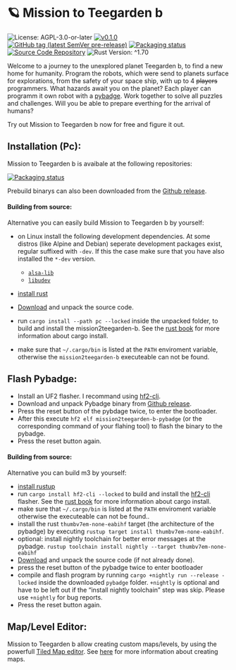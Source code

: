 # 🪐 Mission to Teegarden b

![License: AGPL-3.0-or-later](https://img.shields.io/badge/license-AGPL--3.0--or--later-blue)
[![v0.1.0](https://img.shields.io/badge/version-v0.1.0-orange)](https://github.com/LuckyTurtleDev/mission2teegarden-b/releases/v0.1.0)
[![GitHub tag (latest SemVer pre-release)](https://img.shields.io/github/v/tag/LuckyTurtleDev/mission2teegarden-b?label=latest&color=orange)](https://github.com/LuckyTurtleDev/mission2teegarden-b/releases/latest)
[![Packaging status](https://repology.org/badge/tiny-repos/mission2teegarden-b.svg)](https://repology.org/project/mission2teegarden-b/versions)
[![Source Code Repository](https://img.shields.io/badge/Code-On%20GitHub-blue?logo=GitHub)](https://github.com/LuckyTurtleDev/mission2teegarden-b)
![Rust Version: ^1.70](https://img.shields.io/badge/rustc-%5E1.70-orange.svg)

Welcome to a journey to the unexplored planet Teegarden b, to find a new home for humanity. Program the robots, which were send to planets surface for explorations, from the safety of your space ship, with up to 4 ~~players~~ programmers. What hazards await you on the planet? Each player can programm it own robot with a [pybadge][__link0]. Work together to solve all puzzles and challenges. Will you be able to prepare everthing for the arrival of humans?

Try out Mission to Teegarden b now for free and figure it out.


## Installation (Pc):

Mission to Teegarden b is avaibale at the following repositories:

[![Packaging status][__link1]][__link2]

Prebuild binarys can also been downloaded from the [Github release][__link3].


#### Building from source:

Alternative you can easily build Mission to Teegarden b  by yourself:

 - on Linux install the following development dependencies. At some distros (like Alpine and Debian) seperate development packages exist, regular suffixed with `-dev`. If this the case make sure that you have also installed the `*-dev` version.
	 - [`alsa-lib`][__link4]
	 - [`libudev`][__link5]
	
	
 - [install rust][__link6]
 - [Download][__link7] and unpack the source code.
 - run `cargo install --path pc --locked` inside the unpacked folder, to build and install the mission2teegarden-b. See the [rust book][__link8] for more information about cargo install.
 - make sure that `~/.cargo/bin` is listed at the `PATH` enviroment variable, otherwise the `mission2teegarden-b` executeable can not be found.


## Flash Pybadge:

 - Install an UF2 flasher. I recommand using [hf2-cli][__link9].
 - Download and unpack Pybadge binary from [Github release][__link10].
 - Press the reset button of the pybdage twice, to enter the bootloader.
 - After this execute `hf2 elf mission2teegarden-b-pybadge` (or the corresponding command of your flahing tool) to flash the binary to the pybadge.
 - Press the reset button again.


#### Building from source:

Alternative you can build m3 by yourself:

 - [install rustup][__link11]
 - run `cargo install hf2-cli --locked` to build and install the [hf2-cli][__link12] flasher. See the [rust book][__link13] for more information about cargo install.
 - make sure that `~/.cargo/bin` is listed at the `PATH` enviroment variable otherwise the executeable can not be found..
 - install the rust `thumbv7em-none-eabihf` target (the architecture of the pybadge) by executing `rustup target install thumbv7em-none-eabihf`.
 - optional: install nightly toolchain for better error messages at the pybadge. `rustup toolchain install nightly --target thumbv7em-none-eabihf`
 - [Download][__link14] and unpack the source code (if not already done).
 - press the reset button of the pybadge twice to enter bootloader
 - compile and flash program by running `cargo +nightly run --release -locked` inside the downloaded `pybadge` folder. `+nightly` is optional and have to be left out if the “install nightly toolchain” step was skip. Please use `+nightly` for bug reports.
 - Press the reset button again.


## Map/Level Editor:

Mission to Teegarden b allow creating custom maps/levels, by using the powerfull [Tiled Map editor][__link15]. See [here][__link16] for more information about creating maps.


 [__cargo_doc2readme_dependencies_info]: ggGkYW0BYXSEGxZ8633wCs_9GzKKlc-jeF26G4eLyZuq8IdiG7yPhHI4iD8_YXKEG5y8hO0iFAOZG61MJFQi1hn1G0-GrGfh8964G8V42ScFFCGwYWSBgndtaXNzaW9uMnRlZWdhcmRlbl9iX21hcGUwLjEuMA
 [__link0]: https://www.adafruit.com/product/4200
 [__link1]: https://repology.org/badge/vertical-allrepos/mission2teegarden_b.svg
 [__link10]: https://github.com/LuckyTurtleDev/mission2teegarden_b/releases/v0.1.0
 [__link11]: https://www.rust-lang.org/tools/install
 [__link12]: https://crates.io/crates/hf2-cli
 [__link13]: https://doc.rust-lang.org/cargo/commands/cargo-install.html
 [__link14]: https://github.com/LuckyTurtleDev/mission2teegarden_b/archive/refs/tags/v0.1.0.zip
 [__link15]: https://www.mapeditor.org/
 [__link16]: https://docs.rs/mission2teegarden_b_map/0.1.0
 [__link2]: https://repology.org/project/mission2teegarden-b/versions
 [__link3]: https://github.com/LuckyTurtleDev/mission2teegarden_b/releases/v0.1.0
 [__link4]: https://github.com/alsa-project/alsa-lib
 [__link5]: https://github.com/systemd/systemd
 [__link6]: https://www.rust-lang.org/tools/install
 [__link7]: https://github.com/LuckyTurtleDev/mission2teegarden_b/archive/refs/tags/v0.1.0.zip
 [__link8]: https://doc.rust-lang.org/cargo/commands/cargo-install.html
 [__link9]: https://crates.io/crates/hf2-cli
